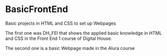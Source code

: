 # BasicFrontEnd
Basic projects in HTML and CSS to set up Webpages

The first one was DH_FEI that shows the applied basic knowledge in HTML and CSS in the Front End 1 course of Digital House.

The second one is a basic Webpage made in the Alura course
